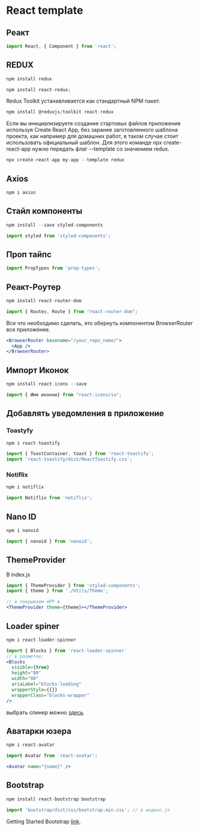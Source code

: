 # React template

## Реакт 
```jsx
import React, { Component } from 'react';
```

## REDUX
```jsx
npm install redux
```
```jsx
npm install react-redux;
```

Redux Toolkit устанавливается как стандартный NPM пакет.
```jsx
npm install @reduxjs/toolkit react-redux
```

Если вы инициализируете создание стартовых файлов приложения используя Create React App, без заранее заготовленного шаблона проекта, как например для домашних работ, в таком случае стоит использовать официальный шаблон. 
Для этого команде npx create-react-app нужно передать флаг --template со значением redux.
```jsx
npx create-react-app my-app --template redux
```
## Axios 
```jsx
npm i axios
```

## Стайл компоненты
```jsx
npm install --save styled-components
```
```jsx
import styled from 'styled-components';
```


## Проп тайпс
```jsx
import PropTypes from 'prop-types';
```

## Реакт-Роутер
```jsx
npm install react-router-dom
```
```jsx
import { Routes, Route } from "react-router-dom";
```
Все что необходимо сделать, это обернуть компонентом BrowserRouter все приложение.

```jsx
<BrowserRouter basename="/your_repo_name/">
  <App />
</BrowserRouter>
```

## Импорт Иконок
```jsx
npm install react-icons --save
```
```jsx
import { Имя иконки} from "react-icons/io";
```

## Добавлять уведомления в приложение
### Toastyfy
```jsx
npm i react-toastify
```
```jsx
import { ToastContainer, toast } from 'react-toastify';
import 'react-toastify/dist/ReactToastify.css';
```
### Notiflix 
```jsx
npm i notiflix
```
```jsx
import Notiflix from 'notiflix';
```

## Nano ID
```jsx
npm i nanoid
```
```jsx
import { nanoid } from 'nanoid';
```

## ThemeProvider
В index.js 
```jsx
import { ThemeProvider } from 'styled-components';
import { theme } from './Utils/Theme';
```

 ```jsx
 // и покрываем APP в 
<ThemeProvider theme={theme}></ThemeProvider>
```
## Loader spiner
```jsx
npm i react-loader-spinner
```
```jsx
import { Blocks } from 'react-loader-spinner'
// в разметке:
<Blocks
  visible={true}
  height="80"
  width="80"
  ariaLabel="blocks-loading"
  wrapperStyle={{}}
  wrapperClass="blocks-wrapper"
/>
```
выбрать спинер можно 
[здесь](https://mhnpd.github.io/react-loader-spinner/docs/category/components/).

## Аватарки юзера

```jsx
npm i react-avatar
```
```jsx
import Avatar from 'react-avatar';
```
```jsx
<Avatar name="{name}" />
```

## Bootstrap
```jsx
npm install react-bootstrap bootstrap
```
```jsx
import 'bootstrap/dist/css/bootstrap.min.css'; // в индекс.js
```
Getting Started Bootstrap
[link](https://react-bootstrap.netlify.app/getting-started/introduction).
